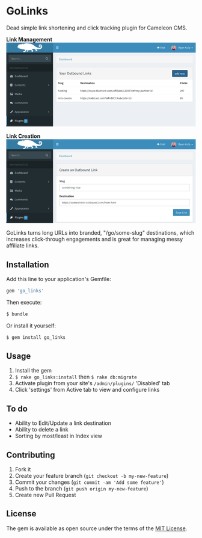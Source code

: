 # GoLinks
Dead simple link shortening and click tracking plugin for Cameleon CMS.

**Link Management**
![GoLinks Manage Links](https://raw.githubusercontent.com/ryanckulp/go_links/master/test/dummy/public/camaleon-go-links-manage-links.png)

**Link Creation**
![GoLinks Create Link](https://raw.githubusercontent.com/ryanckulp/go_links/master/test/dummy/public/camaleon-go-links-create-link.png)

GoLinks turns long URLs into branded, "/go/some-slug" destinations, which increases click-through engagements and is great for managing messy affiliate links.

## Installation
Add this line to your application's Gemfile:

```ruby
gem 'go_links'
```

Then execute:
```bash
$ bundle
```

Or install it yourself:
```bash
$ gem install go_links
```

## Usage

1. Install the gem
2. `$ rake go_links:install` then `$ rake db:migrate`
3. Activate plugin from your site's `/admin/plugins/` 'Disabled' tab
4. Click 'settings' from Active tab to view and configure links

## To do

* Ability to Edit/Update a link destination
* Ability to delete a link
* Sorting by most/least in Index view

## Contributing

1. Fork it
2. Create your feature branch (`git checkout -b my-new-feature`)
3. Commit your changes (`git commit -am 'Add some feature'`)
4. Push to the branch (`git push origin my-new-feature`)
5. Create new Pull Request

## License
The gem is available as open source under the terms of the [MIT License](http://opensource.org/licenses/MIT).
